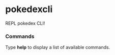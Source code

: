 # pokedexcli

REPL pokedex CLI!

### Commands
Type **help** to display a list of available commands.

